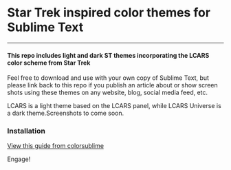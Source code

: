 # Star Trek inspired color themes for Sublime Text
---
#### This repo includes light and dark ST themes incorporating the LCARS color scheme from Star Trek

Feel free to download and use with your own copy of Sublime Text, but please link back to this repo if you publish an article about or show screen shots using these themes on any website, blog, social media feed, etc.

LCARS is a light theme based on the LCARS panel, while LCARS Universe is a dark theme.Screenshots to come soon.

### Installation
[View this guide from colorsublime](http://colorsublime.com/how-to-install-a-theme)

Engage!